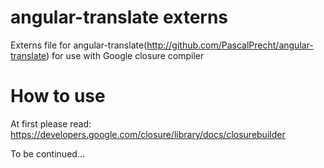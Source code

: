 angular-translate externs
=========================

Externs file for angular-translate(http://github.com/PascalPrecht/angular-translate) for use with Google closure compiler



How to use
=========================

At first please read: https://developers.google.com/closure/library/docs/closurebuilder


To be continued...

